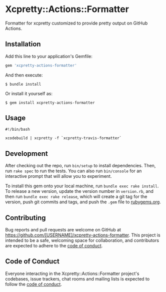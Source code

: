 # Xcpretty::Actions::Formatter

Formatter for xcpretty customized to provide pretty output on GitHub Actions.

## Installation

Add this line to your application's Gemfile:

```ruby
gem 'xcpretty-actions-formatter'
```

And then execute:

    $ bundle install

Or install it yourself as:

    $ gem install xcpretty-actions-formatter

## Usage

```
#!/bin/bash

xcodebuild | xcpretty -f `xcpretty-travis-formatter`
```

## Development

After checking out the repo, run `bin/setup` to install dependencies. Then, run `rake spec` to run the tests. You can also run `bin/console` for an interactive prompt that will allow you to experiment.

To install this gem onto your local machine, run `bundle exec rake install`. To release a new version, update the version number in `version.rb`, and then run `bundle exec rake release`, which will create a git tag for the version, push git commits and tags, and push the `.gem` file to [rubygems.org](https://rubygems.org).

## Contributing

Bug reports and pull requests are welcome on GitHub at https://github.com/[USERNAME]/xcpretty-actions-formatter. This project is intended to be a safe, welcoming space for collaboration, and contributors are expected to adhere to the [code of conduct](https://github.com/[USERNAME]/xcpretty-actions-formatter/blob/master/CODE_OF_CONDUCT.md).


## Code of Conduct

Everyone interacting in the Xcpretty::Actions::Formatter project's codebases, issue trackers, chat rooms and mailing lists is expected to follow the [code of conduct](https://github.com/[USERNAME]/xcpretty-actions-formatter/blob/master/CODE_OF_CONDUCT.md).
